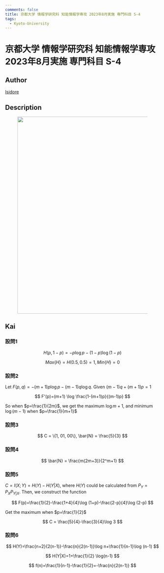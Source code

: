 ```yaml
---
comments: false
title: 京都大学 情報学研究科 知能情報学専攻 2023年8月実施 専門科目 S-4
tags:
  - Kyoto-University
---
```

# 京都大学 情報学研究科 知能情報学専攻 2023年8月実施 専門科目 S-4

## **Author**
[Isidore](https://github.com/heacsing)

## **Description**
<figure style="text-align:center;">
  <img src="https://s2.loli.net/2024/06/26/gWhJczvi4enyYFx.png" width="640"/>
</figure>


## **Kai**
### 設問1

$$
H(p,1-p) = -p \log p-(1-p) \log (1-p)
$$

$$
Max\{H\}=H(0.5,0.5)=1, Min\{H\}=0
$$

### 設問2
Let $F(p,q)=-(m+1)p \log p-(m-1)q \log q$. Given $(m-1)q+(m+1)p=1$

$$
F'(p)=(m+1) \log \frac{1-(m+1)p}{(m-1)p}
$$

So when $p=\frac{1}{2m}$, we get the maximum $\log m+1$, and minimum $\log(m-1)$ when $p=\frac{1}{m+1}$

### 設問3

$$
C = \{1, 01, 00\}, \bar{N} = \frac{5}{3}
$$

### 設問4

$$
\bar{N} = \frac{m(2m+3)}{2^m+1}
$$

### 設問5
$C=I(X;Y)=H(Y)-H(Y|X)$, where $H(Y)$ could be calculated from $P_Y = P_XP_{Y|X}$. Then, we construct the function

$$
F(p)=\frac{1}{2}-\frac{1+4}{4}\log (1+p)-\frac{2-p}{4}\log (2-p)
$$

Get the maximum when $p=\frac{1}{2}$

$$
C = \frac{5}{4}-\frac{3}{4}\log 3
$$

### 設問6

$$
H(Y)=\frac{n+2}{2(n-1)}-\frac{n}{2(n-1)}\log n+\frac{1}{n-1}\log (n-1)
$$

$$
H(Y|X)=1+\frac{1}{2} \log(n-1)
$$

$$
f(n)=\frac{1}{n-1}-\frac{1}{2}=-\frac{n}{2(n-1)}
$$
